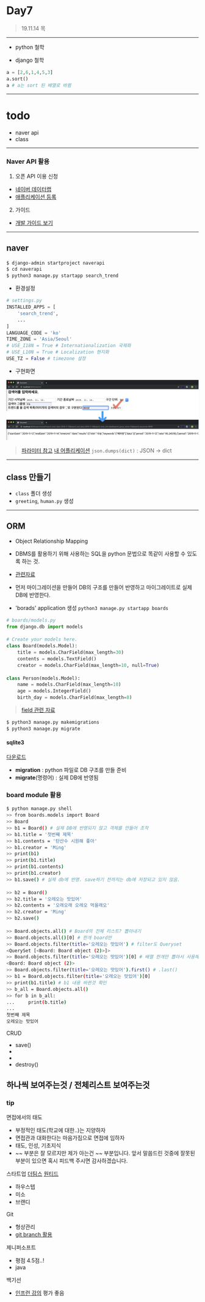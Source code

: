# Day7
> 19.11.14 목
---
- python 철학

- django 철학

~~~ python
a = [2,6,1,4,5,3]
a.sort()
a # a는 sort 된 배열로 바뀜
~~~
---
# todo
- naver api
- class
---
### Naver API 활용
1. 오픈 API 이용 신청
- [네이버 데이터랩](https://developers.naver.com/products/datalab/)
- [애플리케이션 등록](https://developers.naver.com/apps/#/register?defaultScope=datalab)
2. 가이드 
- [개발 가이드 보기](https://developers.naver.com/docs/datalab/search/)
---
## naver
~~~ bash
$ django-admin startproject naverapi
$ cd naverapi
$ python3 manage.py startapp search_trend
~~~
- 환경설정
~~~ python
# settings.py
INSTALLED_APPS = [
    'search_trend',
    ...
]
LANGUAGE_CODE = 'ko'
TIME_ZONE = 'Asia/Seoul'
# USE_I18N = True # Internationalization 국제화
# USE_L10N = True # Localization 현지화
USE_TZ = False # timezone 설정
~~~


- 구현화면
<img src="../../img/django_day7_01.PNG">

> [파라미터 참고](https://developers.naver.com/docs/datalab/search/#%ED%8C%8C%EB%9D%BC%EB%AF%B8%ED%84%B0)
> [내 어플리케이션](https://developers.naver.com/apps/#/list)
> `json.dumps(dict)` : JSON -> dict
---
## class 만들기
- `class` 폴더 생성
- `greeting`, `human.py` 생성

---
## ORM
- Object Relationship Mapping
- DBMS를 활용하기 위해 사용하는 SQL을 python 문법으로 똑같이 사용할 수 있도록 하는 것.
- [관련자료](https://velog.io/@kyusung/aboutORM)
- 먼저 마이그레이션을 만들어 DB의 구조를 만들어 반영하고 마이그레이트로 실제 DB에 반영한다.

- 'borads' application 생성
`python3 manage.py startapp boards`
~~~ python
# boards/models.py
from django.db import models

# Create your models here.
class Board(models.Model):
    title = models.CharField(max_length=30)
    contents = models.TextField()
    creator = models.CharField(max_length=10, null=True)

class Person(models.Model):
    name = models.CharField(max_length=10)
    age = models.IntegerField()
    birth_day = models.CharField(max_length=8)
~~~
> [field 관련 자료](https://docs.djangoproject.com/en/2.2/ref/models/fields/)
~~~ bash
$ python3 manage.py makemigrations
$ python3 manage.py migrate
~~~

#### sqlite3
[다운로드](https://sqlitebrowser.org/dl/)
- **migration** : python 파일로 DB 구조를 만들 준비
- **migrate**(명령어) : 실제 DB에 반영됨 

### board module 활용
~~~ bash 
$ python manage.py shell
>> from boards.models import Board
>> Board
>> b1 = Board() # 실제 DB에 반영되지 않고 객체를 만들어 조작
>> b1.title = '첫번째 제목'
>> b1.contents = '탄산수 시원해 좋아'
>> b1.creator = 'Ming'
>> print(b1)
>> print(b1.title)
>> print(b1.contents)
>> print(b1.creator)
>> b1.save() # 실제 db에 반영. save하기 전까지는 db에 저장되고 있지 않음.

>> b2 = Board()
>> b2.title = '오레오는 맛있어'
>> b2.contents = '오래오래 오레오 먹을래오'
>> b2.creator = 'Ming'
>> b2.save()

>> Board.objects.all() # Board의 전체 리스트? 뽑아내기
>> Board.objects.all()[0] # 한개 board만
>> Board.objects.filter(title='오레오는 맛있어') # filter도 Queryset
<QuerySet [<Board: Board object (2)>]>
>> Board.objects.filter(title='오레오는 맛있어')[0] # 배열 한개만 뽑아서 사용해야함
<Board: Board object (2)>
>> Board.objects.filter(title='오레오는 맛있어').first() # .last()
>> b1 = Board.objects.filter(title='오레오는 맛있어')[0]
>> print(b1.title) # b1 내용 바뀐것 확인
>> b_all = Board.objects.all()
>> for b in b_all:
...     print(b.title)
...
첫번째 제목
오레오는 맛있어
~~~

CRUD
- save()
- 
- 
- destroy()

하나씩 보여주는것 / 전체리스트 보여주는것
---
### tip
면접에서의 태도
- 부정적인 태도(학교에 대한..)는 지양하자
- 면접관과 대화한다는 마음가짐으로 면접에 임하자
- 태도, 인성, 기초지식
- ~~ 부분은 잘 모르지만 제가 아는건 ~~ 부분입니다. 앞서 말씀드린 것중에 잘못된 부분이 있으면 혹시 피드백 주시면 감사하겠습니다.


스타트업 [더팀스](https://www.theteams.kr/recruit) [원티드](https://www.wanted.co.kr/newintro)
- 하우스텝
- 미소
- 브랜디

Git
- 형상관리
- [git branch 활용](https://backlog.com/git-tutorial/kr/stepup/stepup2_2.html)


제니퍼소프트 
- 평점 4.5점..!
- java

백기선 
- [인프런 강의](https://www.inflearn.com/roadmaps/25) 평가 좋음
